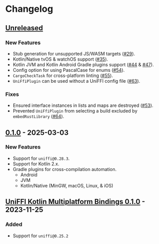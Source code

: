 # Changelog

## [Unreleased](https://github.com/gobley/gobley/compare/v0.1.0...HEAD)

### New Features

- Stub generation for unsupported JS/WASM targets ([#29](https://github.com/gobley/gobley/pull/29)).
- Kotlin/Native tvOS & watchOS support ([#35](https://github.com/gobley/gobley/pull/35)).
- Kotlin JVM and Kotlin Android Gradle plugins
  support ([#44](https://github.com/gobley/gobley/pull/44) & [#47](https://github.com/gobley/gobley/pull/47)).
- Config option for using PascalCase for enums ([#54](https://github.com/gobley/gobley/pull/54)).
- `CargoCheckTask` for cross-platform linting ([#55](https://github.com/gobley/gobley/pull/55)).
- `UniFfiPlugin` can be used without a UniFFI config
  file ([#63](https://github.com/gobley/gobley/pull/63)).

### Fixes

- Ensured interface instances in lists and maps are
  destroyed ([#53](https://github.com/gobley/gobley/pull/53)).
- Prevented `UniFfiPlugin` from selecting a build excluded by
  `embedRustLibrary` ([#64](https://github.com/gobley/gobley/pull/64)).

## [0.1.0](https://github.com/gobley/gobley/releases/tag/v0.1.0) - 2025-03-03

### New Features

- Support for `uniffi@0.28.3`.
- Support for Kotlin 2.x.
- Gradle plugins for cross-compilation automation.
    - Android
    - JVM
    - Kotlin/Native (MinGW, macOS, Linux, & iOS)

## [UniFFI Kotlin Multiplatform Bindings 0.1.0](https://gitlab.com/trixnity/uniffi-kotlin-multiplatform-bindings/-/tags/v0.1.0) - 2023-11-25

### Added

- Support for `uniffi@0.25.2`
